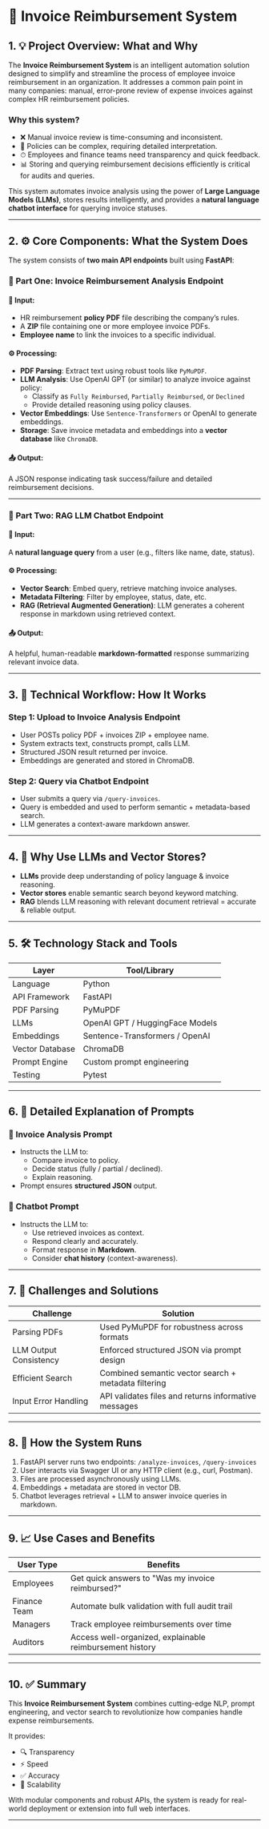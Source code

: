 # 📄 Invoice Reimbursement System

## 1. 💡 Project Overview: What and Why

The **Invoice Reimbursement System** is an intelligent automation solution designed to simplify and streamline the process of employee invoice reimbursement in an organization. It addresses a common pain point in many companies: manual, error-prone review of expense invoices against complex HR reimbursement policies.

### Why this system?

- ❌ Manual invoice review is time-consuming and inconsistent.
- 🧠 Policies can be complex, requiring detailed interpretation.
- ⏱ Employees and finance teams need transparency and quick feedback.
- 📊 Storing and querying reimbursement decisions efficiently is critical for audits and queries.

This system automates invoice analysis using the power of **Large Language Models (LLMs)**, stores results intelligently, and provides a **natural language chatbot interface** for querying invoice statuses.

---

## 2. ⚙️ Core Components: What the System Does

The system consists of **two main API endpoints** built using **FastAPI**:

### 🧾 Part One: Invoice Reimbursement Analysis Endpoint

#### 🔽 Input:
- HR reimbursement **policy PDF** file describing the company’s rules.
- A **ZIP** file containing one or more employee invoice PDFs.
- **Employee name** to link the invoices to a specific individual.

#### ⚙️ Processing:
- **PDF Parsing**: Extract text using robust tools like `PyMuPDF`.
- **LLM Analysis**: Use OpenAI GPT (or similar) to analyze invoice against policy:
  - Classify as `Fully Reimbursed`, `Partially Reimbursed`, or `Declined`
  - Provide detailed reasoning using policy clauses.
- **Vector Embeddings**: Use `Sentence-Transformers` or OpenAI to generate embeddings.
- **Storage**: Save invoice metadata and embeddings into a **vector database** like `ChromaDB`.

#### 📤 Output:
A JSON response indicating task success/failure and detailed reimbursement decisions.

---

### 💬 Part Two: RAG LLM Chatbot Endpoint

#### 🔽 Input:
A **natural language query** from a user (e.g., filters like name, date, status).

#### ⚙️ Processing:
- **Vector Search**: Embed query, retrieve matching invoice analyses.
- **Metadata Filtering**: Filter by employee, status, date, etc.
- **RAG (Retrieval Augmented Generation)**: LLM generates a coherent response in markdown using retrieved context.

#### 📤 Output:
A helpful, human-readable **markdown-formatted** response summarizing relevant invoice data.

---

## 3. 🔄 Technical Workflow: How It Works

### Step 1: Upload to Invoice Analysis Endpoint
- User POSTs policy PDF + invoices ZIP + employee name.
- System extracts text, constructs prompt, calls LLM.
- Structured JSON result returned per invoice.
- Embeddings are generated and stored in ChromaDB.

### Step 2: Query via Chatbot Endpoint
- User submits a query via `/query-invoices`.
- Query is embedded and used to perform semantic + metadata-based search.
- LLM generates a context-aware markdown answer.

---

## 4. 🤖 Why Use LLMs and Vector Stores?

- **LLMs** provide deep understanding of policy language & invoice reasoning.
- **Vector stores** enable semantic search beyond keyword matching.
- **RAG** blends LLM reasoning with relevant document retrieval = accurate & reliable output.

---

## 5. 🛠️ Technology Stack and Tools

| Layer           | Tool/Library                      |
|----------------|-----------------------------------|
| Language        | Python                            |
| API Framework   | FastAPI                           |
| PDF Parsing     | PyMuPDF                           |
| LLMs            | OpenAI GPT / HuggingFace Models   |
| Embeddings      | Sentence-Transformers / OpenAI    |
| Vector Database | ChromaDB                          |
| Prompt Engine   | Custom prompt engineering         |
| Testing         | Pytest                            |

---

## 6. 📜 Detailed Explanation of Prompts

### 🧾 Invoice Analysis Prompt
- Instructs the LLM to:
  - Compare invoice to policy.
  - Decide status (fully / partial / declined).
  - Explain reasoning.
- Prompt ensures **structured JSON** output.

### 💬 Chatbot Prompt
- Instructs the LLM to:
  - Use retrieved invoices as context.
  - Respond clearly and accurately.
  - Format response in **Markdown**.
  - Consider **chat history** (context-awareness).

---

## 7. 🧩 Challenges and Solutions

| Challenge                  | Solution                                              |
|---------------------------|-------------------------------------------------------|
| Parsing PDFs              | Used PyMuPDF for robustness across formats            |
| LLM Output Consistency    | Enforced structured JSON via prompt design            |
| Efficient Search          | Combined semantic vector search + metadata filtering  |
| Input Error Handling      | API validates files and returns informative messages  |

---

## 8. 🚀 How the System Runs

1. FastAPI server runs two endpoints: `/analyze-invoices`, `/query-invoices`
2. User interacts via Swagger UI or any HTTP client (e.g., curl, Postman).
3. Files are processed asynchronously using LLMs.
4. Embeddings + metadata are stored in vector DB.
5. Chatbot leverages retrieval + LLM to answer invoice queries in markdown.

---

## 9. 📈 Use Cases and Benefits

| User Type    | Benefits                                                  |
|--------------|-----------------------------------------------------------|
| Employees    | Get quick answers to "Was my invoice reimbursed?"        |
| Finance Team | Automate bulk validation with full audit trail           |
| Managers     | Track employee reimbursements over time                  |
| Auditors     | Access well-organized, explainable reimbursement history |

---

## 10. ✅ Summary

This **Invoice Reimbursement System** combines cutting-edge NLP, prompt engineering, and vector search to revolutionize how companies handle expense reimbursements.

It provides:
- 🔍 Transparency
- ⚡ Speed
- ✅ Accuracy
- 🔄 Scalability

With modular components and robust APIs, the system is ready for real-world deployment or extension into full web interfaces.

---
